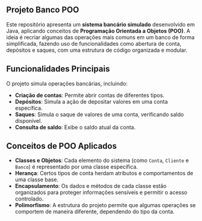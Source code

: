 ## Projeto Banco POO

Este repositório apresenta um **sistema bancário simulado** desenvolvido em Java, aplicando conceitos de **Programação Orientada a Objetos (POO)**. A ideia é recriar algumas das operações mais comuns em um banco de forma simplificada, fazendo uso de funcionalidades como abertura de conta, depósitos e saques, com uma estrutura de código organizada e modular.

## Funcionalidades Principais

O projeto simula operações bancárias, incluindo:

-   **Criação de contas**: Permite abrir contas de diferentes tipos.
-   **Depósitos**: Simula a ação de depositar valores em uma conta específica.
-   **Saques**: Simula o saque de valores de uma conta, verificando saldo disponível.
-   **Consulta de saldo**: Exibe o saldo atual da conta.

## Conceitos de POO Aplicados

-   **Classes e Objetos**: Cada elemento do sistema (como `Conta`, `Cliente` e `Banco`) é representado por uma classe específica.
-   **Herança**: Certos tipos de conta herdam atributos e comportamentos de uma classe base.
-   **Encapsulamento**: Os dados e métodos de cada classe estão organizados para proteger informações sensíveis e permitir o acesso controlado.
-   **Polimorfismo**: A estrutura do projeto permite que algumas operações se comportem de maneira diferente, dependendo do tipo da conta.
